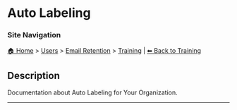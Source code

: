 <!-- description: Documentation about Auto Labeling for Your Organization. -->

# Auto Labeling

### Site Navigation
[🏠 Home](../../../README.md) > [Users](../../README.md) > [Email Retention](../README.md) > [Training](README.md) | [⬅ Back to Training](../README.md)

## Description
Documentation about Auto Labeling for Your Organization.

---